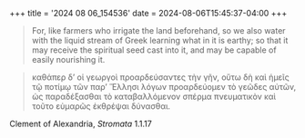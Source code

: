 +++
title = '2024 08 06_154536'
date = 2024-08-06T15:45:37-04:00
+++

> For, like farmers who irrigate the land beforehand, so we also water with the liquid stream of Greek learning what in it is earthy; so that it may receive the spiritual seed cast into it, and may be capable of easily nourishing it.

> καθάπερ δ’ οἱ γεωργοὶ προαρδεύσαντες τὴν γῆν, οὕτω δὴ καὶ ἡμεῖς τῷ ποτίμῳ τῶν παρ’ Ἕλλησι λόγων προαρδεύομεν τὸ γεῶδες αὐτῶν, ὡς παραδέξασθαι τὸ καταβαλλόμενον σπέρμα πνευματικὸν καὶ τοῦτο εὐμαρῶς ἐκθρέψαι δύνασθαι.

Clement of Alexandria, _Stromata_ 1.1.17